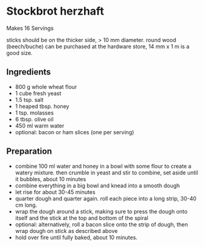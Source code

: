 Stockbrot herzhaft
=========

Makes 16 Servings

sticks should be on the thicker side, > 10 mm diameter. round wood (beech/buche) can be purchased at the hardware store, 14 mm x 1 m is a good size.

Ingredients
-----------

* 800 g whole wheat flour
* 1 cube fresh yeast
* 1.5 tsp. salt
* 1 heaped tbsp. honey
* 1 tsp. molasses
* 6 tbsp. olive oil
* 450 ml warm water
* optional: bacon or ham slices (one per serving)

Preparation
-----------

* combine 100 ml water and honey in a bowl with some flour to create a watery mixture. then crumble in yeast and stir to combine, set aside until it bubbles, about 10 minutes
* combine everything in a big bowl and knead into a smooth dough
* let rise for about 30-45 minutes
* quarter dough and quarter again. roll each piece into a long strip, 30-40 cm long.
* wrap the dough around a stick, making sure to press the dough onto itself and the stick at the top and bottom of the spiral
* optional: alternatively, roll a bacon slice onto the strip of dough, then wrap dough on stick as described above
* hold over fire until fully baked, about 10 minutes.
